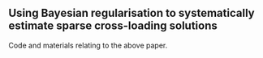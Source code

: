 ## Using Bayesian regularisation to systematically estimate sparse cross-loading solutions

Code and materials relating to the above paper.
